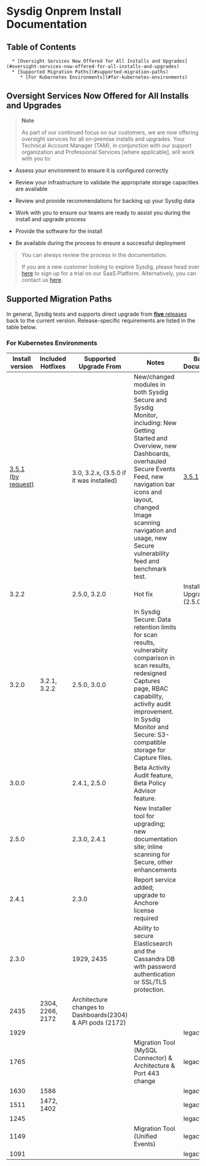 # Sysdig Onprem Install Documentation

## Table of Contents
      * [Oversight Services Now Offered for All Installs and Upgrades](#oversight-services-now-offered-for-all-installs-and-upgrades)
      * [Supported Migration Paths](#supported-migration-paths)
         * [For Kubernetes Environments](#for-kubernetes-environments)

## Oversight Services Now Offered for All Installs and Upgrades

> **Note**
>
> As part of our continued focus on our customers, we are now offering oversight services for all on-premise installs and upgrades. Your Technical Account Manager (TAM), in conjunction with our support organization and Professional Services \[where applicable\], will work with you to:

-   Assess your environment to ensure it is configured correctly

-   Review your infrastructure to validate the appropriate storage capacities are available

-   Review and provide recommendations for backing up your Sysdig data

-   Work with you to ensure our teams are ready to assist you during the install and upgrade process

-   Provide the software for the install

-   Be available during the process to ensure a successful deployment

> You can always review the process in the documentation.
>
> If you are a new customer looking to explore Sysdig, please head over [here](https://sysdig.com/company/freetrial/) to sign up for a trial on our SaaS Platform. Alternatively, you can contact us [here](https://sysdig.com/company/contactus/).

## Supported Migration Paths

In general, Sysdig tests and supports direct upgrade from [**five** releases](https://github.com/draios/sysdigcloudkubernetes/releases) back to the current version. Release-specific requirements are listed in the table below.

### For Kubernetes Environments


|Install version | Included Hotfixes | Supported Upgrade From | Notes | Baseline Documentation |
|---|---|---|---|---|
|[3.5.1 (by request)](https://github.com/draios/onprem-install-docs/tree/main/3.5.1)| | 3.0, 3.2.x, (3.5.0 if it was installed) | New/changed modules in both Sysdig Secure and Sysdig Monitor, including: New Getting Started and Overview, new Dashboards, overhauled Secure Events Feed, new navigation bar icons and layout, changed Image scanning navigation and usage, new Secure vulnerability feed and benchmark test. | [3.5.1](https://github.com/draios/onprem-install-docs/tree/main/3.5.1)
| 3.2.2 | | 2.5.0, 3.2.0 | Hot fix | 	Installer Upgrade (2.5.0+) |
| 3.2.0 | 3.2.1, 3.2.2 | 2.5.0, 3.0.0 | In Sysdig Secure: Data retention limits for scan results, vulnerabiity comparison in scan results, redesigned Captures page, RBAC capability, activity audit improvement. In Sysdig Monitor and Secure: S3-compatible storage for Capture files. | |
| 3.0.0 | | 2.4.1, 2.5.0 | Beta Activity Audit feature, Beta Policy Advisor feature. | |
| 2.5.0 | | 2.3.0, 2.4.1 | New Installer tool for upgrading; new documentation site; inline scanning for Secure, other enhancements | |
| 2.4.1 | | 2.3.0 | Report service added; upgrade to Anchore license required | |
| 2.3.0 | | 1929, 2435 | Ability to secure Elasticsearch and the Cassandra DB with password authentication or SSL/TLS protection. | |
| 2435 | 2304, 2266, 2172 | Architecture changes to Dashboards(2304) & API pods (2172) | |
| 1929 | | | | legacy |
| 1765 | | |Migration Tool (MySQL Connector) & Architecture & Port 443 change | legacy |
| 1630 | 1586 | | | legacy |
| 1511 | 1472, 1402 | | | legacy |
| 1245 | | | | legacy |
| 1149 | | | Migration Tool (Unified Events) | legacy |
| 1091 | | | | legacy |
   

